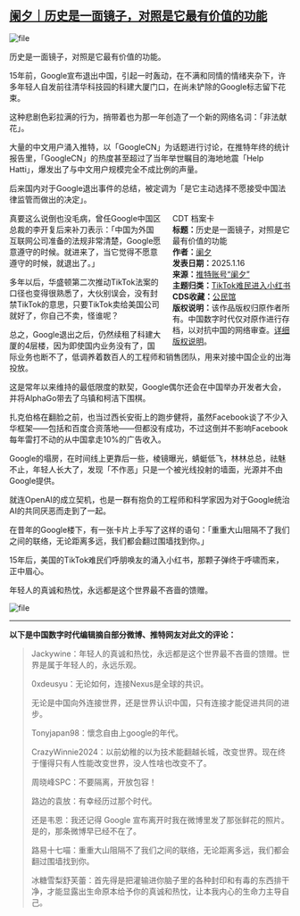 <!--1737018877000-->
[阑夕｜历史是一面镜子，对照是它最有价值的功能](https://chinadigitaltimes.net/chinese/715112.html)
------

<p><img decoding="async" src="https://chinadigitaltimes.net/chinese/files/2025/01/image-1737018749420.png" alt="file"></p><p>历史是一面镜子，对照是它最有价值的功能。</p><p>15年前，Google宣布退出中国，引起一时轰动，在不满和同情的情绪夹杂下，许多年轻人自发前往清华科技园的科建大厦门口，在尚未铲除的Google标志留下花束。</p><p>这种悲剧色彩拉满的行为，捎带着也为那一年创造了一个新的网络名词：「非法献花」。</p><p>大量的中文用户涌入推特，以「GoogleCN」为话题进行讨论，在推特年终的统计报告里，「GoogleCN」的热度甚至超过了当年举世瞩目的海地地震「Help Hatti」，爆发出了与中文用户规模完全不成比例的声量。</p><p>后来国内对于Google退出事件的总结，被定调为「是它主动选择不愿接受中国法律监管而做出的决定」。</p><div style="width:42%;float:right;padding-left:20px;"><div class="su-spoiler su-spoiler-style-fancy su-spoiler-icon-chevron-circle" data-scroll-offset="0" data-anchor-in-url="no"><div class="su-spoiler-title" tabindex="0" role="button"><span class="su-spoiler-icon"></span>CDT 档案卡</div><div class="su-spoiler-content su-u-clearfix su-u-trim"><strong>标题：</strong>历史是一面镜子，对照是它最有价值的功能<br><strong>作者：</strong><a href="https://chinadigitaltimes.net/space/阑夕" target="_blank">阑夕</a><br><strong>发表日期：</strong>2025.1.16<br><strong>来源：</strong><a href="https://x.com/foxshuo/status/1879474111157829903" target="_blank">推特账号“阑夕”</a><br><strong>主题归类：</strong><a href="https://chinadigitaltimes.net/space/TikTok难民进入小红书" target="_blank">TikTok难民进入小红书</a><br><strong>CDS收藏：</strong><a href="https://chinadigitaltimes.net/space/%E5%85%AC%E6%B0%91%E9%A6%86" target="_blank" rel="noopener">公民馆</a><br><strong>版权说明：</strong>该作品版权归原作者所有。中国数字时代仅对原作进行存档，以对抗中国的网络审查。<a href="https://chinadigitaltimes.net/chinese/copyright">详细版权说明</a>。</div></div></div><p>真要这么说倒也没毛病，曾任Google中国区总裁的李开复后来补刀表示：「中国为外国互联网公司准备的法规非常清楚，Google愿意遵守的时候。就进来了，当它觉得不愿意遵守的时候，就退出了。」</p><p>多年以后，华盛顿第二次推动TikTok法案的口径也变得很熟悉了，大伙别误会，没有封禁TikTok的意思，只要TikTok卖给美国公司就好了，你自己不卖，怪谁呢？</p><p>总之，Google退出之后，仍然续租了科建大厦的4层楼，因为即使国内业务没有了，国际业务也断不了，低调养着数百人的工程师和销售团队，用来对接中国企业的出海投放。</p><p>这是常年以来维持的最低限度的默契，Google偶尔还会在中国举办开发者大会，并将AlphaGo带去了乌镇和柯洁下围棋。</p><p>扎克伯格在翻脸之前，也当过西长安街上的跑步健将，虽然Facebook谈了不少入华框架——包括和百度合资落地——但都没有成功，不过这倒并不影响Facebook每年雷打不动的从中国拿走10%的广告收入。</p><p>Google的塌房，在时间线上更靠后一些，棱镜曝光，蜻蜓低飞，林林总总，祛魅不止，年轻人长大了，发现「不作恶」只是一个被光线投射的墙面，光源并不由Google提供。</p><p>就连OpenAI的成立契机，也是一群有抱负的工程师和科学家因为对于Google统治AI的共同厌恶而走到了一起。</p><p>在昔年的Google楼下，有一张卡片上手写了这样的语句：「重重大山阻隔不了我们之间的联络，无论距离多远，我们都会翻过围墙找到你。」</p><p>15年后，美国的TikTok难民们呼朋唤友的涌入小红书，那颗子弹终于呼啸而来，正中眉心。</p><p>年轻人的真诚和热忱，永远都是这个世界最不吝啬的馈赠。</p><p><img decoding="async" src="https://chinadigitaltimes.net/chinese/files/2025/01/image-1737017281923.png" alt="file"></p><hr><p><strong>以下是中国数字时代编辑摘自部分微博、推特网友对此文的评论：</strong></p><blockquote><p>Jackywine：年轻人的真诚和热忱，永远都是这个世界最不吝啬的馈赠。世界是属于年轻人的，永远乐观。</p><p>0xdeusyu：无论如何，连接Nexus是全球的共识。</p><p>无论是中国向外连接世界，还是世界认识中国，只有连接才能促进共同的进步。</p><p>Tonyjapan98：懷念自由上google的年代。</p><p>CrazyWinnie2024：以前幼稚的以为技术能翻越长城，改变世界。现在终于懂得只有人性能改变世界，没人性啥也改变不了。</p><p>周晓峰SPC：不要隔离，开放包容！</p><p>路边的袁放：有幸经历过那个时代。</p><p>还是韦恩：我还记得 Google 宣布离开时我在微博里发了那张鲜花的照片。是的，那条微博早已经不在了。</p><p>路易十七喵：重重大山阻隔不了我们之间的联络，无论距离多远，我们都会翻过围墙找到你。</p><p>冰糖雪梨舒芙蕾：首先得是把灌输进你脑子里的各种封印和有毒的东西排干净，才能显露出生命原本给予你的真诚和热忱，让本我内心的生命力主导自己。</p></blockquote><div class="addtoany_share_save_container addtoany_content addtoany_content_bottom"><div class="a2a_kit a2a_kit_size_32 addtoany_list" data-a2a-url="https://chinadigitaltimes.net/chinese/715112.html" data-a2a-title="阑夕｜历史是一面镜子，对照是它最有价值的功能"><a class="a2a_button_facebook" href="https://www.addtoany.com/add_to/facebook?linkurl=https%3A%2F%2Fchinadigitaltimes.net%2Fchinese%2F715112.html&amp;linkname=%E9%98%91%E5%A4%95%EF%BD%9C%E5%8E%86%E5%8F%B2%E6%98%AF%E4%B8%80%E9%9D%A2%E9%95%9C%E5%AD%90%EF%BC%8C%E5%AF%B9%E7%85%A7%E6%98%AF%E5%AE%83%E6%9C%80%E6%9C%89%E4%BB%B7%E5%80%BC%E7%9A%84%E5%8A%9F%E8%83%BD" title="Facebook" rel="nofollow noopener" target="_blank"></a><a class="a2a_button_twitter" href="https://www.addtoany.com/add_to/twitter?linkurl=https%3A%2F%2Fchinadigitaltimes.net%2Fchinese%2F715112.html&amp;linkname=%E9%98%91%E5%A4%95%EF%BD%9C%E5%8E%86%E5%8F%B2%E6%98%AF%E4%B8%80%E9%9D%A2%E9%95%9C%E5%AD%90%EF%BC%8C%E5%AF%B9%E7%85%A7%E6%98%AF%E5%AE%83%E6%9C%80%E6%9C%89%E4%BB%B7%E5%80%BC%E7%9A%84%E5%8A%9F%E8%83%BD" title="Twitter" rel="nofollow noopener" target="_blank"></a><a class="a2a_button_telegram" href="https://www.addtoany.com/add_to/telegram?linkurl=https%3A%2F%2Fchinadigitaltimes.net%2Fchinese%2F715112.html&amp;linkname=%E9%98%91%E5%A4%95%EF%BD%9C%E5%8E%86%E5%8F%B2%E6%98%AF%E4%B8%80%E9%9D%A2%E9%95%9C%E5%AD%90%EF%BC%8C%E5%AF%B9%E7%85%A7%E6%98%AF%E5%AE%83%E6%9C%80%E6%9C%89%E4%BB%B7%E5%80%BC%E7%9A%84%E5%8A%9F%E8%83%BD" title="Telegram" rel="nofollow noopener" target="_blank"></a><a class="a2a_button_reddit" href="https://www.addtoany.com/add_to/reddit?linkurl=https%3A%2F%2Fchinadigitaltimes.net%2Fchinese%2F715112.html&amp;linkname=%E9%98%91%E5%A4%95%EF%BD%9C%E5%8E%86%E5%8F%B2%E6%98%AF%E4%B8%80%E9%9D%A2%E9%95%9C%E5%AD%90%EF%BC%8C%E5%AF%B9%E7%85%A7%E6%98%AF%E5%AE%83%E6%9C%80%E6%9C%89%E4%BB%B7%E5%80%BC%E7%9A%84%E5%8A%9F%E8%83%BD" title="Reddit" rel="nofollow noopener" target="_blank"></a><a class="a2a_button_whatsapp" href="https://www.addtoany.com/add_to/whatsapp?linkurl=https%3A%2F%2Fchinadigitaltimes.net%2Fchinese%2F715112.html&amp;linkname=%E9%98%91%E5%A4%95%EF%BD%9C%E5%8E%86%E5%8F%B2%E6%98%AF%E4%B8%80%E9%9D%A2%E9%95%9C%E5%AD%90%EF%BC%8C%E5%AF%B9%E7%85%A7%E6%98%AF%E5%AE%83%E6%9C%80%E6%9C%89%E4%BB%B7%E5%80%BC%E7%9A%84%E5%8A%9F%E8%83%BD" title="WhatsApp" rel="nofollow noopener" target="_blank"></a><a class="a2a_button_email" href="https://www.addtoany.com/add_to/email?linkurl=https%3A%2F%2Fchinadigitaltimes.net%2Fchinese%2F715112.html&amp;linkname=%E9%98%91%E5%A4%95%EF%BD%9C%E5%8E%86%E5%8F%B2%E6%98%AF%E4%B8%80%E9%9D%A2%E9%95%9C%E5%AD%90%EF%BC%8C%E5%AF%B9%E7%85%A7%E6%98%AF%E5%AE%83%E6%9C%80%E6%9C%89%E4%BB%B7%E5%80%BC%E7%9A%84%E5%8A%9F%E8%83%BD" title="Email" rel="nofollow noopener" target="_blank"></a><a class="a2a_button_copy_link" href="https://www.addtoany.com/add_to/copy_link?linkurl=https%3A%2F%2Fchinadigitaltimes.net%2Fchinese%2F715112.html&amp;linkname=%E9%98%91%E5%A4%95%EF%BD%9C%E5%8E%86%E5%8F%B2%E6%98%AF%E4%B8%80%E9%9D%A2%E9%95%9C%E5%AD%90%EF%BC%8C%E5%AF%B9%E7%85%A7%E6%98%AF%E5%AE%83%E6%9C%80%E6%9C%89%E4%BB%B7%E5%80%BC%E7%9A%84%E5%8A%9F%E8%83%BD" title="Copy Link" rel="nofollow noopener" target="_blank"></a><a class="a2a_dd addtoany_share_save addtoany_share" href="https://www.addtoany.com/share"></a></div></div>
